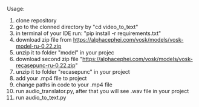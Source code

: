 Usage:
1. clone repository
2. go to the clonned directory by "cd video_to_text"
3. in terminal of your IDE run: "pip install -r requirements.txt"
4. download zip file from https://alphacephei.com/vosk/models/vosk-model-ru-0.22.zip
5. unzip it to folder "model" in your projec
6. download second zip file "https://alphacephei.com/vosk/models/vosk-recasepunc-ru-0.22.zip"
7. unzip it to folder "recasepunc" in your project
8. add your .mp4 file to project
9. change paths in code to your .mp4 file
10. run audio_translator.py, after that you will see .wav file in your project
11. run audio_to_text.py
